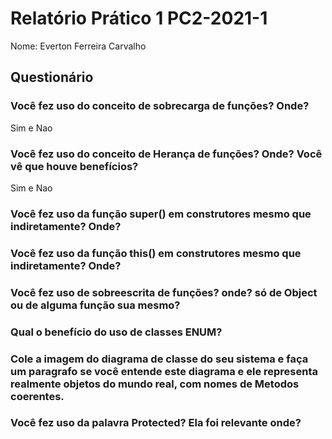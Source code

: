 # Relatório Prático 1 PC2-2021-1
Nome: Everton Ferreira Carvalho

## Questionário

### Você fez uso do conceito de sobrecarga de funções? Onde?

Sim e Nao

### Você fez uso do conceito de Herança de funções? Onde? Você vê que houve benefícios?

Sim e Nao

### Você fez uso da função super() em construtores mesmo que indiretamente? Onde?
### Você fez uso da função this() em construtores mesmo que indiretamente? Onde?
### Você fez uso de sobreescrita de funções? onde? só de Object ou de alguma função sua mesmo?
### Qual o benefício do uso de classes ENUM?
### Cole a imagem do diagrama de classe do seu sistema e faça um paragrafo se você entende este diagrama e ele representa realmente objetos do mundo real, com nomes de Metodos coerentes.
### Você fez uso da palavra Protected? Ela foi relevante onde?